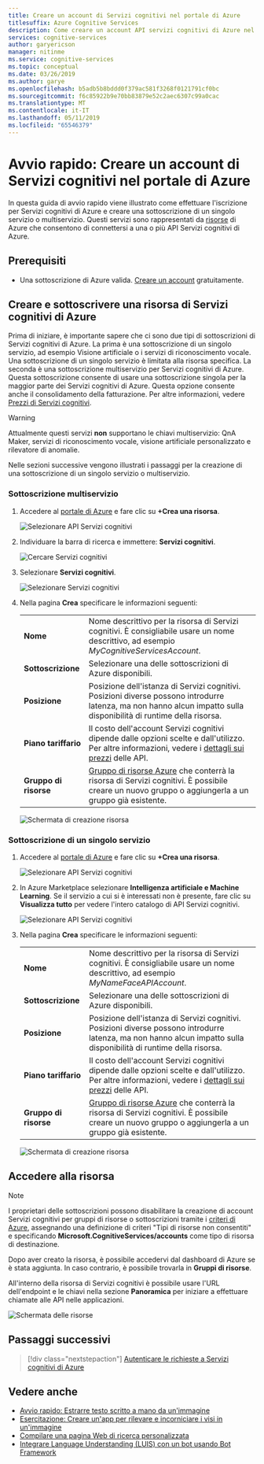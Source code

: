 ```yaml
---
title: Creare un account di Servizi cognitivi nel portale di Azure
titlesuffix: Azure Cognitive Services
description: Come creare un account API servizi cognitivi di Azure nel portale di Azure.
services: cognitive-services
author: garyericson
manager: nitinme
ms.service: cognitive-services
ms.topic: conceptual
ms.date: 03/26/2019
ms.author: garye
ms.openlocfilehash: b5adb5b8bddd0f379ac581f3268f0121791cf0bc
ms.sourcegitcommit: f6c85922b9e70bb83879e52c2aec6307c99a0cac
ms.translationtype: MT
ms.contentlocale: it-IT
ms.lasthandoff: 05/11/2019
ms.locfileid: "65546379"
---
```

# <a name="quickstart-create-a-cognitive-services-account-in-the-azure-portal"></a>Avvio rapido: Creare un account di Servizi cognitivi nel portale di Azure

In questa guida di avvio rapido viene illustrato come effettuare l'iscrizione per Servizi cognitivi di Azure e creare una sottoscrizione di un singolo servizio o multiservizio. Questi servizi sono rappresentati da [risorse](https://docs.microsoft.com/azure/azure-resource-manager/resource-group-portal) di Azure che consentono di connettersi a una o più API Servizi cognitivi di Azure.

## <a name="prerequisites"></a>Prerequisiti

* Una sottoscrizione di Azure valida. [Creare un account](https://azure.microsoft.com/free/) gratuitamente.

## <a name="create-and-subscribe-to-an-azure-cognitive-services-resource"></a>Creare e sottoscrivere una risorsa di Servizi cognitivi di Azure

Prima di iniziare, è importante sapere che ci sono due tipi di sottoscrizioni di Servizi cognitivi di Azure. La prima è una sottoscrizione di un singolo servizio, ad esempio Visione artificiale o i servizi di riconoscimento vocale. Una sottoscrizione di un singolo servizio è limitata alla risorsa specifica. La seconda è una sottoscrizione multiservizio per Servizi cognitivi di Azure. Questa sottoscrizione consente di usare una sottoscrizione singola per la maggior parte dei Servizi cognitivi di Azure. Questa opzione consente anche il consolidamento della fatturazione. Per altre informazioni, vedere [Prezzi di Servizi cognitivi](https://azure.microsoft.com/pricing/details/cognitive-services/).

>[!WARNING]
> Attualmente questi servizi **non** supportano le chiavi multiservizio: QnA Maker, servizi di riconoscimento vocale, visione artificiale personalizzato e rilevatore di anomalie.

Nelle sezioni successive vengono illustrati i passaggi per la creazione di una sottoscrizione di un singolo servizio o multiservizio.


### <a name="multi-service-subscription"></a>Sottoscrizione multiservizio

1. Accedere al [portale di Azure](https://portal.azure.com) e fare clic su **+Crea una risorsa**.

    ![Selezionare API Servizi cognitivi](media/cognitive-services-apis-create-account/azurePortalScreenMulti.png)

2. Individuare la barra di ricerca e immettere: **Servizi cognitivi**.

    ![Cercare Servizi cognitivi](media/cognitive-services-apis-create-account/azureCogServSearchMulti.png)

3. Selezionare **Servizi cognitivi**.

    ![Selezionare Servizi cognitivi](media/cognitive-services-apis-create-account/azureMarketplaceMulti.png)

3. Nella pagina **Crea** specificare le informazioni seguenti:

    |    |    |
    |--|--|
    | **Nome** | Nome descrittivo per la risorsa di Servizi cognitivi. È consigliabile usare un nome descrittivo, ad esempio *MyCognitiveServicesAccount*. |
    | **Sottoscrizione** | Selezionare una delle sottoscrizioni di Azure disponibili. |
    | **Posizione** | Posizione dell'istanza di Servizi cognitivi. Posizioni diverse possono introdurre latenza, ma non hanno alcun impatto sulla disponibilità di runtime della risorsa. |
    | **Piano tariffario** | Il costo dell'account Servizi cognitivi dipende dalle opzioni scelte e dall'utilizzo. Per altre informazioni, vedere i [dettagli sui prezzi](https://azure.microsoft.com/pricing/details/cognitive-services/) delle API.
    | **Gruppo di risorse** | [Gruppo di risorse Azure](https://docs.microsoft.com/azure/architecture/cloud-adoption/governance/resource-consistency/azure-resource-access#what-is-an-azure-resource-group) che conterrà la risorsa di Servizi cognitivi. È possibile creare un nuovo gruppo o aggiungerla a un gruppo già esistente. |

    ![Schermata di creazione risorsa](media/cognitive-services-apis-create-account/resource_create_screen_multi.png)

### <a name="single-service-subscription"></a>Sottoscrizione di un singolo servizio

1. Accedere al [portale di Azure](https://portal.azure.com) e fare clic su **+Crea una risorsa**.

    ![Selezionare API Servizi cognitivi](media/cognitive-services-apis-create-account/azurePortalScreen.png)

2. In Azure Marketplace selezionare **Intelligenza artificiale e Machine Learning**. Se il servizio a cui si è interessati non è presente, fare clic su **Visualizza tutto** per vedere l'intero catalogo di API Servizi cognitivi.

    ![Selezionare API Servizi cognitivi](media/cognitive-services-apis-create-account/azureMarketplace.png)

3. Nella pagina **Crea** specificare le informazioni seguenti:

    |    |    |
    |--|--|
    | **Nome** | Nome descrittivo per la risorsa di Servizi cognitivi. È consigliabile usare un nome descrittivo, ad esempio *MyNameFaceAPIAccount*. |
    | **Sottoscrizione** | Selezionare una delle sottoscrizioni di Azure disponibili. |
    | **Posizione** | Posizione dell'istanza di Servizi cognitivi. Posizioni diverse possono introdurre latenza, ma non hanno alcun impatto sulla disponibilità di runtime della risorsa. |
    | **Piano tariffario** | Il costo dell'account Servizi cognitivi dipende dalle opzioni scelte e dall'utilizzo. Per altre informazioni, vedere i [dettagli sui prezzi](https://azure.microsoft.com/pricing/details/cognitive-services/) delle API.
    | **Gruppo di risorse** | [Gruppo di risorse Azure](https://docs.microsoft.com/azure/architecture/cloud-adoption/governance/resource-consistency/azure-resource-access#what-is-an-azure-resource-group) che conterrà la risorsa di Servizi cognitivi. È possibile creare un nuovo gruppo o aggiungerla a un gruppo già esistente. |

    ![Schermata di creazione risorsa](media/cognitive-services-apis-create-account/resource_create_screen.png)

## <a name="access-your-resource"></a>Accedere alla risorsa

> [!NOTE]
> I proprietari delle sottoscrizioni possono disabilitare la creazione di account Servizi cognitivi per gruppi di risorse o sottoscrizioni tramite i [criteri di Azure](https://docs.microsoft.com/azure/governance/policy/overview#policy-definition), assegnando una definizione di criteri "Tipi di risorse non consentiti" e specificando **Microsoft.CognitiveServices/accounts** come tipo di risorsa di destinazione.

Dopo aver creato la risorsa, è possibile accedervi dal dashboard di Azure se è stata aggiunta. In caso contrario, è possibile trovarla in **Gruppi di risorse**.

All'interno della risorsa di Servizi cognitivi è possibile usare l'URL dell'endpoint e le chiavi nella sezione **Panoramica** per iniziare a effettuare chiamate alle API nelle applicazioni.

![Schermata delle risorse](media/cognitive-services-apis-create-account/resourceScreen.png)

## <a name="next-steps"></a>Passaggi successivi

> [!div class="nextstepaction"]
> [Autenticare le richieste a Servizi cognitivi di Azure](authentication.md)

## <a name="see-also"></a>Vedere anche 

* [Avvio rapido: Estrarre testo scritto a mano da un'immagine](https://docs.microsoft.com/azure/cognitive-services/computer-vision/quickstarts/csharp-hand-text)
* [Esercitazione: Creare un'app per rilevare e incorniciare i visi in un'immagine](https://docs.microsoft.com/azure/cognitive-services/Face/Tutorials/FaceAPIinCSharpTutorial)
* [Compilare una pagina Web di ricerca personalizzata](https://docs.microsoft.com/azure/cognitive-services/bing-custom-search/tutorials/custom-search-web-page)
* [Integrare Language Understanding (LUIS) con un bot usando Bot Framework](https://docs.microsoft.com/azure/cognitive-services/luis/luis-nodejs-tutorial-build-bot-framework-sample)
